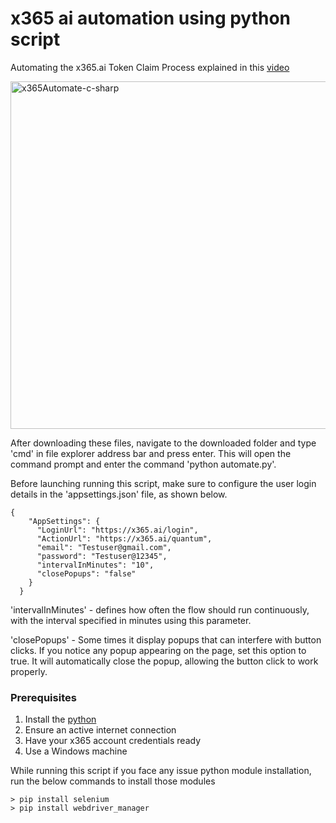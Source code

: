 # x365 ai automation using python script
Automating the x365.ai Token Claim Process explained in this [video](https://www.youtube.com/watch?v=7vPMQItDuLQ)

<a href="https://www.youtube.com/watch?v=7vPMQItDuLQ" target="_blank">
  <img width="556" alt="x365Automate-c-sharp" src="https://github.com/user-attachments/assets/6e645d65-4793-4a84-b46b-e89f8d520a42" />
</a>

After downloading these files, navigate to the downloaded folder and type 'cmd' in file explorer address bar and press enter. This will open the command prompt and enter the command 'python automate.py'.

Before launching running this script, make sure to configure the user login details in the 'appsettings.json' file, as shown below.

```
{
    "AppSettings": {
      "LoginUrl": "https://x365.ai/login",
      "ActionUrl": "https://x365.ai/quantum",
      "email": "Testuser@gmail.com",
      "password": "Testuser@12345",
      "intervalInMinutes": "10",
      "closePopups": "false"
    }
  }
```
  
'intervalInMinutes' - defines how often the flow should run continuously, with the interval specified in minutes using this parameter.

'closePopups' - Some times it display popups that can interfere with button clicks. If you notice any popup appearing on the page, set this option to true. It will automatically close the popup, allowing the button click to work properly.

### Prerequisites

1. Install the [python](https://www.python.org/downloads/)
2. Ensure an active internet connection
3. Have your x365 account credentials ready
4. Use a Windows machine

While running this script if you face any issue python module installation, run the below commands to install those modules
```
> pip install selenium
> pip install webdriver_manager
```


